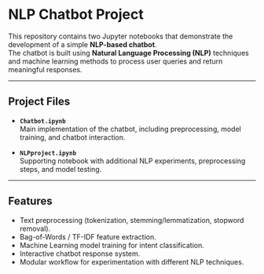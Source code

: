 # NLP Chatbot Project

This repository contains two Jupyter notebooks that demonstrate the development of a simple **NLP-based chatbot**.  
The chatbot is built using **Natural Language Processing (NLP)** techniques and machine learning methods to process user queries and return meaningful responses.

---

## Project Files

- **`Chatbot.ipynb`**  
  Main implementation of the chatbot, including preprocessing, model training, and chatbot interaction.

- **`NLPproject.ipynb`**  
  Supporting notebook with additional NLP experiments, preprocessing steps, and model testing.

---

## Features

- Text preprocessing (tokenization, stemming/lemmatization, stopword removal).
- Bag-of-Words / TF-IDF feature extraction.
- Machine Learning model training for intent classification.
- Interactive chatbot response system.
- Modular workflow for experimentation with different NLP techniques.
